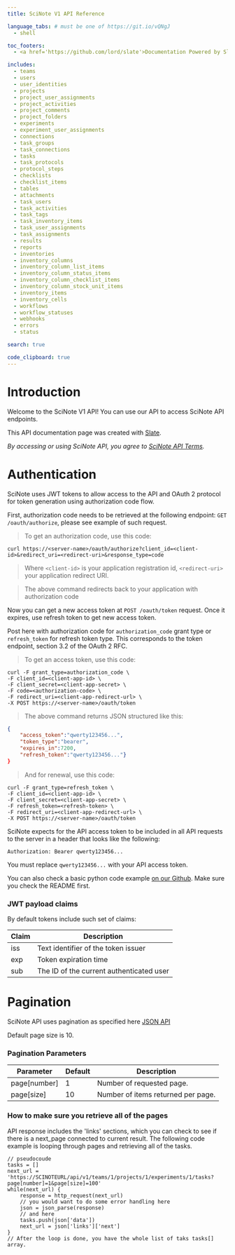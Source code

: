 ```yaml
---
title: SciNote V1 API Reference

language_tabs: # must be one of https://git.io/vQNgJ
  - shell

toc_footers:
  - <a href='https://github.com/lord/slate'>Documentation Powered by Slate</a>

includes:
  - teams
  - users
  - user_identities
  - projects
  - project_user_assignments
  - project_activities
  - project_comments
  - project_folders
  - experiments
  - experiment_user_assignments
  - connections
  - task_groups
  - task_connections
  - tasks
  - task_protocols
  - protocol_steps
  - checklists
  - checklist_items
  - tables
  - attachments
  - task_users
  - task_activities
  - task_tags
  - task_inventory_items
  - task_user_assignments
  - task_assignments
  - results
  - reports
  - inventories
  - inventory_columns
  - inventory_column_list_items
  - inventory_column_status_items
  - inventory_column_checklist_items
  - inventory_column_stock_unit_items
  - inventory_items
  - inventory_cells
  - workflows
  - workflow_statuses
  - webhooks
  - errors
  - status

search: true

code_clipboard: true
---
```


# Introduction

Welcome to the SciNote V1 API! You can use our API to access SciNote API endpoints.

This API documentation page was created with [Slate](https://github.com/lord/slate).

_By accessing or using SciNote API, you agree to [SciNote API Terms](https://scinote.net/wp-content/uploads/2018/12/SCINOTE_API_TERMS.pdf)._

# Authentication

SciNote uses JWT tokens to allow access to the API and OAuth 2 protocol for token generation using authorization code flow.

First, authorization code needs to be retrieved at the following endpoint: `GET /oauth/authorize`, please see example of such request.

> To get an authorization code, use this code:

```shell
curl https://<server-name>/oauth/authorize?client_id=<client-id>&redirect_uri=<redirect-uri>&response_type=code
```
> Where `<client-id>` is your application registration id, `<redirect-uri>` your application redirect URI.

> The above command redirects back to your application with authorization code

Now you can get a new access token at `POST /oauth/token` request. Once it expires, use refresh token to get new access token.

Post here with authorization code for `authorization_code` grant type or `refresh_token` for refresh token type. This corresponds to the token endpoint, section 3.2 of the OAuth 2 RFC.

> To get an access token, use this code:

```shell
curl -F grant_type=authorization_code \
-F client_id=<client-app-id> \
-F client_secret=<client-app-secret> \
-F code=<authorization-code> \
-F redirect_uri=<client-app-redirect-url> \
-X POST https://<server-name>/oauth/token
```

> The above command returns JSON structured like this:

```json
{
    "access_token":"qwerty123456...",
    "token_type":"bearer",
    "expires_in":7200,
    "refresh_token":"qwerty123456..."}
}
```

> And for renewal, use this code:

```shell
curl -F grant_type=refresh_token \
-F client_id=<client-app-id> \
-F client_secret=<client-app-secret> \
-F refresh_token=<refresh-token> \
-F redirect_uri=<client-app-redirect-url> \
-X POST https://<server-name>/oauth/token
```

SciNote expects for the API access token to be included in all API requests to the server in a header that looks like the following:

`Authorization: Bearer qwerty123456...`

<aside class="notice">
You must replace <code>qwerty123456...</code> with your API access token.
</aside>

You can also check a basic python code example [on our Github](https://github.com/biosistemika/scinote-python-api-client-example). Make sure you check the README first.

### JWT payload claims

By default tokens include such set of claims:

Claim | Description
--------- | -----------
iss | Text identifier of the token issuer
exp | Token expiration time
sub | The ID of the current authenticated user

# Pagination

SciNote API uses pagination as specified here [JSON API](http://jsonapi.org/format/#fetching-pagination)

Default page size is 10.

### Pagination Parameters

Parameter | Default | Description
--------- | ------- | -----------
page[number] | 1 | Number of requested page.
page[size] | 10 | Number of items returned per page.


### How to make sure you retrieve all of the pages

API response includes the 'links' sections, which you can check to see if there is a next_page connected to current result.
The following code example is looping through pages and retrieving all of the tasks.
```
// pseudocoude
tasks = []
next_url = 'https://SCINOTEURL/api/v1/teams/1/projects/1/experiments/1/tasks?page[number]=1&page[size]=100'
while(next_url) {
    response = http_request(next_url)
    // you would want to do some error handling here
    json = json_parse(response)
    // and here
    tasks.push(json['data'])
    next_url = json['links']['next']
}
// After the loop is done, you have the whole list of taks tasks[] array.
```
